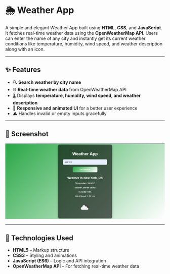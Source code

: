 # 🌦️ Weather App

A simple and elegant Weather App built using **HTML**, **CSS**, and **JavaScript**. It fetches real-time weather data using the **OpenWeatherMap API**. Users can enter the name of any city and instantly get its current weather conditions like temperature, humidity, wind speed, and weather description along with an icon.

---

## ✨ Features

- 🔍 **Search weather by city name**
- 🌐 **Real-time weather data** from OpenWeatherMap API
- 🌡️ Displays **temperature, humidity, wind speed, and weather description**
- 🎨 **Responsive and animated UI** for a better user experience
- ⚠️ Handles invalid or empty inputs gracefully

---

## 📸 Screenshot  

![Weather App Screenshot](screenshot.png)  

---

## 🚀 Technologies Used

- **HTML5** – Markup structure
- **CSS3** – Styling and animations
- **JavaScript (ES6)** – Logic and API integration
- **OpenWeatherMap API** – For fetching real-time weather data

